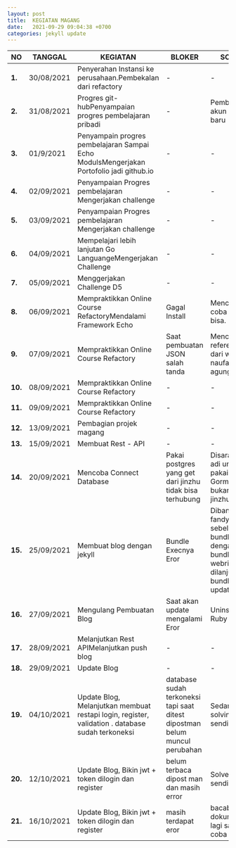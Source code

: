 ```yaml
---
layout: post
title:  KEGIATAN MAGANG
date:   2021-09-29 09:04:38 +0700
categories: jekyll update
---
```

| **NO** | **TANGGAL** | **KEGIATAN** | **BLOKER** | **SOLVE** | **LINK** |
| --- | --- | --- | --- | --- | --- |
| **1.** | 30/08/2021 | Penyerahan Instansi ke perusahaan.Pembekalan dari refactory |-|-||
| **2.** | 31/08/2021 | Progres git-hubPenyampaian progres pembelajaran pribadi |-| Pembuatan akun github baru | [Akun Github](https:/githubcom/elangmfikri123) |
| **3.** | 01/9/2021 | Penyampain progres pembelajaran Sampai Echo ModulsMengerjakan Portofolio jadi github.io |-|-| [Portofolio Github](https://github.com/elangmfikri123/elangmfikri123.github.io) |
| **4.** | 02/09/2021 | Penyampaian Progres pembelajaran Mengerjakan challenge |-|-| [ChallengeD2](https://github.com/elangmfikri123/RefactoryChallengeD2) |
| **5.** | 03/09/2021 | Penyampaian Progres pembelajaran Mengerjakan challenge | - | - | [ChallengeD3](https://github.com/elangmfikri123/RefactoryChallengeD3) |
| **6.** | 04/09/2021 | Mempelajari lebih lanjutan Go LanguangeMengerjakan Challenge | - | - | [ChallengeD4](https://github.com/elangmfikri123/RefactoryChallengeD4) |
| **7.** | 05/09/2021 | Menggerjakan Challenge D5 | - | - | [ChallengeD5](https://github.com/elangmfikri123/RefactoryChallengeD5) |
| **8.** | 06/09/2021 | Mempraktikkan Online Course RefactoryMendalami Framework Echo | Gagal Install | Mencoba coba sampai bisa. ||
| **9.** | 07/09/2021 | Mempraktikkan Online Course Refactory | Saat pembuatan JSON salah tanda | Mencari referensi dari web naufal agung ||
| **10.** | 08/09/2021 | Mempraktikkan Online Course Refactory | - | - ||
| **11.** | 09/09/2021 | Mempraktikkan Online Course Refactory | - | - ||
| **12.** | 13/09/2021 | Pembagian projek magang | - | - ||
| **13.** | 15/09/2021 | Membuat Rest - API | - | - ||
| **14.** | 20/09/2021 | Mencoba Connect Database | Pakai postgres yang get dari jinzhu tidak bisa terhubung | Disarankan adi untuk pakai yang Gorm.io bukan dari jinzhu ||
| **15.** | 25/09/2021 | Membuat blog dengan jekyll | Bundle Execnya Eror | Dibantu fandy sebelum bundle exec dengan bundle add webrick dilanjut bundle update | [Blog Jekyll](https://github.com/elangmfikri123/Magang-refactory) |
| **16.** | 27/09/2021 | Mengulang Pembuatan Blog | Saat akan update mengalami Eror | Uninstall Ruby Gems ||
| **17.** | 28/09/2021 | Melanjutkan Rest APIMelanjutkan push blog | - | - ||
| **18.** | 29/09/2021 | Update Blog | - | - ||
| **19.** | 04/10/2021 | Update Blog, Melanjutkan membuat restapi login, register, validation . database sudah terkoneksi| database sudah terkoneksi tapi saat ditest dipostman belum muncul perubahan | Sedang solving sendiri ||
| **20.** | 12/10/2021 | Update Blog, Bikin jwt + token dilogin dan register| belum terbaca dipost man dan masih error | Solve sendiri ||
| **21.** | 16/10/2021 | Update Blog, Bikin jwt + token dilogin dan register| masih terdapat eror | bacabaca dokumentasi lagi sambil coba coba ||